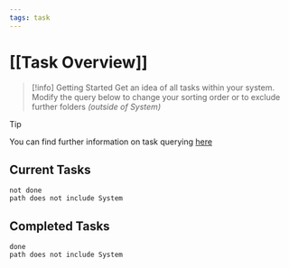 ```yaml
---
tags: task
---
```


# [[Task Overview]]

> [!info] Getting Started
> Get an idea of all tasks within your system. Modify the query below to change your sorting order or to exclude further folders *(outside of System)*

>[!tip]
> You can find further information on task querying [here](https://obsidian-tasks-group.github.io/obsidian-tasks/queries/)

## Current Tasks

```tasks
not done
path does not include System
```

## Completed Tasks

```tasks
done
path does not include System
```
